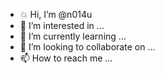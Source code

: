 - :boom: Hi, I’m @n014u
- 👀 I’m interested in ...
- 🌱 I’m currently learning ...
- 💞️ I’m looking to collaborate on ...
- 📫 How to reach me ...

<!---
n014u/n014u is a ✨ special ✨ repository because its `README.md` (this file) appears on your GitHub profile.
You can click the Preview link to take a look at your changes.
--->
